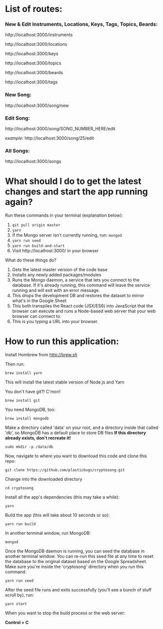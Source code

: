 # List of routes:
### New & Edit Instruments, Locations, Keys, Tags, Topics, Beards:

http://localhost:3000/instruments

http://localhost:3000/locations

http://localhost:3000/keys

http://localhost:3000/topics

http://localhost:3000/beards

http://localhost:3000/tags


### New Song:

http://localhost:3000/song/new


### Edit Song:

http://localhost:3000/song/SONG_NUMBER_HERE/edit

*example:* http://localhost:3000/song/25/edit


### All Songs:

http://localhost:3000/songs


# What should I do to get the latest changes and start the app running again?

Run these commands in your terminal (explanation below):

1. ```git pull origin master```
2. ```yarn```
3. If the Mongo server isn't currently running, run: ```mongod```
4. ```yarn run seed```
5. ```yarn run build-and-start```
6. Visit http://localhost:3000/ in your browser

What do these things do?

1. Gets the latest master version of the code base
2. Installs any newly added packages/modules
3. Runs the Mongo daemon, a service that lets you connect to the database. If it's already running, this command will leave the service running and will exit with an error message.
4. This drops the development DB and restores the dataset to mirror what's in the Google Sheet
5. This both transpiles the React code (JSX/ES6) into JavaScript that the browser can execute and runs a Node-based web server that your web browser can connect to.
6. This is you typing a URL into your browser.

# How to run this application:

Install Hombrew from http://brew.sh

Then run:
```
brew install yarn
```
This will install the latest stable version of Node.js and Yarn

You don't have git?! C'mon!
```
brew install git
```

You need MongoDB, too:
```
brew install mongodb
```

Make a directory called 'data' on your root, and a directory inside that called 'db', so MongoDB has a default place to store DB files
**If this directory already exists, don't recreate it!**

```
sudo mkdir -p /data/db
```


Now, navigate to where you want to download this code and clone this repo:
```
git clone https://github.com/plasticbugs/cryptosong.git
```
Change into the downloaded directory
```
cd cryptosong
```
Install all the app's dependencies (this may take a while):
```
yarn
```
Build the app (this will take about 10 seconds or so):
```
yarn run build
```
In another terminal window, run MongoDB:
```
mongod
```

Once the MongoDB daemon is running, you can seed the database in another terminal window. You can re-run this seed file at any time to reset the database to the original dataset based on the Google Spreadsheet. Make sure you're inside the 'cryptosong' directory when you run this command:
```
yarn run seed
```

After the seed file runs and exits successfully (you'll see a bunch of stuff scroll by), run:
```
yarn start
```

When you want to stop the build process or the web server:

**Control + C**

